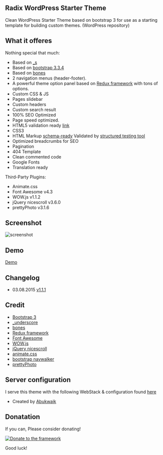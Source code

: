 ## Radix WordPress Starter Theme
Clean WordPress Starter Theme based on bootstrap 3 for use as a starting template for building custom themes. (WordPress repository)

## What it offeres
Nothing special that much:

* Based on [_s](https://github.com/Automattic/_s)
* Based on [bootstrap 3.3.4](http://twitter.github.com/bootstrap/)
* Based on [bones](https://github.com/eddiemachado/bones)
* 2 navigation menus (header-footer).
* A powerful theme option panel based on [Redux framework](https://github.com/ReduxFramework/redux-framework) with tons of options.
* Custom CSS & JS
* Pages slidebar
* Custom headers
* Custom search result
* 100% SEO Optimized
* Page speed optimized.
* HTML5 validation ready [link](http://validator.w3.org/check?uri=http%3A%2F%2Fstarter.radixtheme.com%2F&charset=%28detect+automatically%29&doctype=Inline&group=0)
* CSS3
* HTML Markup [schema-ready](https://support.google.com/webmasters/answer/99170?hl=en) Validated by [structured testing tool](https://developers.google.com/structured-data/testing-tool/)
* Optimized breadcrumbs for SEO
* Pagination
* 404 Template
* Clean commented code
* Google Fonts
* Translation ready

Third-Party Plugins:

* Animate.css
* Font Awesome v4.3
* WOW.js v1.1.2
* jQuery nicescroll v3.6.0
* prettyPhoto v3.1.6


## Screenshot
![screenshot](https://i0.wp.com/themes.svn.wordpress.org/radix/1.0.9/screenshot.png?w=1142&strip=all)

## Demo
[Demo](http://starter.radixtheme.com/)

## Changelog
* 03.08.2015 [v1.1.1](https://github.com/abukwaik/Radix/blob/master/CHANGELOG.md#106)

## Credit

* [Bootstrap 3](https://github.com/twbs/bootstrap)
* [_underscore](https://github.com/Automattic/_s)
* [bones](https://github.com/eddiemachado/bones)
* [Redux framework](https://github.com/ReduxFramework/redux-framework)
* [Font Awesome](http://fortawesome.github.io/Font-Awesome/)
* [WOW.js](https://github.com/matthieua/WOW)
* [jQuery nicescroll](https://github.com/inuyaksa/jquery.nicescroll)
* [animate.css](http://daneden.github.io/animate.css/)
* [bootstrap navwalker](https://github.com/twittem/wp-bootstrap-navwalker)
* [prettyPhoto](https://github.com/scaron/prettyphoto)

## Server configuration
I serve this theme with the following WebStack & configuration found [here](https://github.com/abukwaik/wordpress-nginx-small-vps)

* Created by [Abukwaik](https://github.com/abukwaik/)

## Donatation ##

If you can, Please consider donating!

[![Donate to the framework](https://www.paypalobjects.com/en_US/i/btn/btn_donateCC_LG.gif "Donate to the rookie")](https://www.paypal.com/cgi-bin/webscr?cmd=_s-xclick&hosted_button_id=JUXUWMEFUEJPW)


Good luck!
